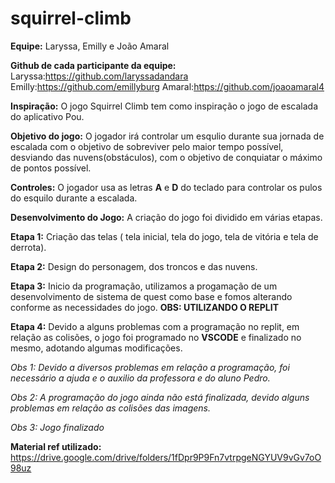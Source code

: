 # squirrel-climb

**Equipe:** Laryssa, Emilly e João Amaral

**Github de cada participante da equipe:**
Laryssa:https://github.com/laryssadandara
Emilly:https://github.com/emillyburg 
Amaral:https://github.com/joaoamaral4

**Inspiração:** O jogo Squirrel Climb tem como inspiração o jogo de escalada do aplicativo Pou.

**Objetivo do jogo:** O jogador irá controlar um esqulio durante sua jornada de escalada com o objetivo de sobreviver pelo maior tempo possível, desviando das nuvens(obstáculos), com o objetivo de conquiatar o máximo de pontos possível.  

**Controles:** O jogador usa as letras **A** e **D** do teclado para controlar os pulos do esquilo durante a escalada.

**Desenvolvimento do Jogo:** A criação do jogo foi dividido em várias etapas. 

**Etapa 1:** Criação das telas ( tela inicial, tela do jogo, tela de vitória e tela de derrota).

**Etapa 2:** Design do personagem, dos troncos e das nuvens. 

**Etapa 3:** Inicio da programação, utilizamos a progamação de um desenvolvimento de sistema de quest como base e fomos alterando conforme as necessidades do jogo. **OBS: UTILIZANDO O REPLIT**

**Etapa 4:** Devido a alguns problemas com a programação no replit, em relação as colisões, o jogo foi programado no **VSCODE** e finalizado no mesmo, adotando algumas modificações.


*Obs 1: Devido a diversos problemas em relação a programação, foi necessário a ajuda e o auxilio da professora e do aluno Pedro.*

*Obs 2: A programação do jogo ainda não está finalizada, devido alguns problemas em relação as colisões das imagens.*  

*Obs 3: Jogo finalizado*

**Material ref utilizado:** https://drive.google.com/drive/folders/1fDpr9P9Fn7vtrpgeNGYUV9vGv7oO98uz
  
